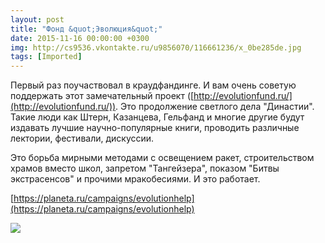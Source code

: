 ```yaml
---
layout: post
title: "Фонд &quot;Эволюция&quot;"
date: 2015-11-16 00:00:00 +0300
img: http://cs9536.vkontakte.ru/u9856070/116661236/x_0be285de.jpg
tags: [Imported]
---
```


Первый раз поучаствовал в краудфандинге. И вам очень советую поддержать этот замечательный проект ([http://evolutionfund.ru/](http://evolutionfund.ru/)). Это продолжение светлого дела "Династии". Такие люди как Штерн, Казанцева, Гельфанд и многие другие будут издавать лучшие научно-популярные книги, проводить различные лектории, фестивали, дискуссии.

Это борьба мирными методами с освещением ракет, строительством храмов вместо школ, запретом "Тангейзера", показом "Битвы экстрасенсов" и прочими мракобесиями. И это работает.

[https://planeta.ru/campaigns/evolutionhelp](https://planeta.ru/campaigns/evolutionhelp)

![](http://cs9536.vkontakte.ru/u9856070/116661236/x_0be285de.jpg)